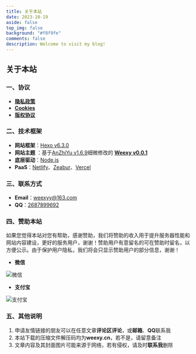```yaml
---
title: 关于本站
date: 2023-10-19
aside: false
top_img: false
background: "#f8f9fe"
comments: false
description: Welcome to visit my blog!
---
```


## 关于本站

### 一、协议

- [**隐私政策**](typora://app/privacy/)
- [**Cookies**](typora://app/cookies/)
- [**版权协议**](typora://app/copyright/)

### 二、技术框架

- **网站框架**：[Hexo v6.3.0](https://hexo.io/)
- **网站主题** ：基于[AnZhiYu v1.6.9](https://docs.anheyu.com/)细微修改的 **[Weexy v0.0.1](https://weexy.cn/)**
- **底层驱动**：[Node.js](https://nodejs.org/)
- **PaaS**：[Netlify](https://www.netlify.com/)、[Zeabur](https://zeabur.com/)、[Vercel](https://vercel.com/)

### 三、联系方式

- **Email**：[weexyy@163.com](mailto:weexyy@163.com)
- **QQ**：[2687899692](https://qm.qq.com/q/qLv30yvBEk)

### 四、赞助本站

如果您觉得本站对您有帮助，感谢赞助，我们将赞助的收入用于提升服务器性能和网站内容建设，更好的服务用户，谢谢！赞助用户有意留名的可在赞助时留名，以方便公示。由于保护用户隐私，我们将会只显示赞助用户的部分信息，谢谢！

- **微信**

![微信](/img/collection/weixin.jpg)

- **支付宝**

![支付宝](/img/collection/zhifubao.jpg)

### 五、其他说明

1. 申请友情链接的朋友可以在任意文章**评论区评论**，或**邮箱**、**QQ**联系我
2. 本站下载的压缩文件解压码均为**weexy.cn**，若不是，请留意备注
3. 文章内容及其封面图片可能来源于网络，若有侵权，请及时**联系我**删除

